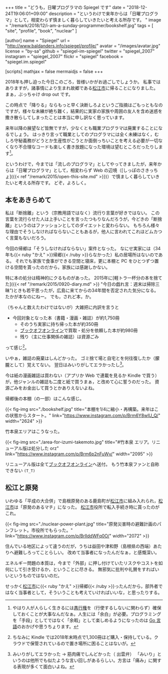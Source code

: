 +++
title = "どうも，日曜プログラマの Spiegel です"
date = "2018-12-24T19:06:01+09:00"
description = "というわけで来年からは「日曜プログラマ」として，相変わらず慎ましく暮らしていきたいと考える所存です。 "
image = "/remark/2018/12/i-am-a-sunday-programmer/bookshelf.jpg"
tags = [ "site", "profile", "book", "nuclear" ]

[author]
  name      = "Spiegel"
  url       = "http://www.baldanders.info/spiegel/profile/"
  avatar    = "/images/avatar.jpg"
  license   = "by-sa"
  github    = "spiegel-im-spiegel"
  twitter   = "spiegel_2007"
  instagram = "spiegel_2007"
  flickr    = "spiegel"
  facebook  = "spiegel.im.spiegel"

[scripts]
  mathjax = false
  mermaidjs = false
+++

2018年も押し迫った今日このごろ，皆様いかがお過ごしでしょうか。
私事ではありますが，諸事情により生まれ故郷である[松江市]に帰ることになりました。
まぁ，ぶっちゃけ drop out です。

この時点で「降りる」ならもっと早く決断しろよというご指摘はごもっともなのですが，様々な未練が絶ち難く，結果的に実家の家族や周囲の友人を含め迷惑を撒き散らしてしまったことは本当に申し訳なく思っています。

来年以降の展望など皆無ですが，少なくとも職業プログラマは廃業することになるでしょう。
はっきり言って職業としてのプログラマには全く未練はなく，むしろ守秘義務がどうとか生産性がこうとか面倒っちいことを考える必要が一切なくなり不合理なコードも楽しく書き放題になった環境は望むところだったりします[^diy1]。

[^diy1]: やはり人が人らしく生きるには[愚行権](http://www.mhatta.org/wp/2018/12/05/thoughts-on-child-porn-regulation/ "児童ポルノの表現規制に関する考え方のスケッチ – mhatta's mumbo jumbo")を（行使するしないに関わらず）確保しておくことが大事なんだなぁ。人生には「余白」が必要。プログラミングを「手段」としてではなく「余暇」として楽しめるようになったのは [Go 言語]のおかげや思うちょります。

というわけで，今までは「流しのプログラマ」としてやってきましたが，来年からは「日曜プログラマ」として，相変わらず Web の辺境（[しっぽのさきっちょ]({{< ref "/remark/2015/open-this-site.md" >}})）で慎ましく暮らしていきたいと考える所存です。
どぞ，よろしく。

## 本をあきらめて

私は「断捨離」という（宗教用語ではなく）流行り言葉が好きではない。
この言葉を流行らせた人は上手いことを言ったつもりなんだろうが，今どきの「断捨離」というのはファッションとしてのダイエットと変わらない。
もちろん様々な理由でそうしなければならないこともあるが，他人に言われてこれほどムカつく言葉もないだろう。

今回の帰郷は「そうしなければならない」案件となった。
なにせ実家には（34年も{{< ruby "かえ" >}}帰郷{{< /ruby >}}らなかった）私の居場所はないのである。
それでも家族で食事ができる空間と寝床，更に本棚と PC をひとつずつ置ける空間を貰ったのだから，家族には感謝しかない。

特に本の処分は精神的にクるものがあった。
2015年に[軽トラ一杯分の本を捨てた]({{< ref "/remark/2015/0920-diary.md" >}} "今日の戯れ言：週末は掃除三昧")ときも若干思ったが，広島に来てからの34年間を否定された気分になる。
たかが本なのにねー。
でも，されど本，か。

（ちゃんと数えたわけではないが）大雑把に内訳を言うと

- 今回対象となった本（書籍・漫画・雑誌）が約1,750冊
    - そのうち実家に持ち帰った本が約350冊
    - [ブックオフオンライン]で買取・処分を依頼した本が約980冊
    - 残り（主に仕事関係の雑誌）は資源ごみ

って感じ[^kdl1]。

[^kdl1]: ちなみに Kindle では2018年末時点で1,300冊ほど購入・保持している。クラウドで保管されているので置き場所に困ることはないが。

いやぁ，雑誌の廃棄はしんどかった。
ゴミ捨て場と自宅とを何往復したか（朦朧として）覚えてない。
翌日はみいりがしてエラかったし[^ib1]。

[^ib1]: みいりがしてエラかった → 筋肉痛でしんどかった（ 出雲弁） 「みいり」というのは他所でも似たような言い回しがあるらしい。方言は「痛み」に関する表現が多くて面白いよね。

今は紙の漫画雑誌は買わない（アプリか Web で連載を見るか Kindle で買う）が，他ジャンルの雑誌も二度と紙で買うまぁ，と改めて心に誓うのだった。
資源ごみをお金出して買うとかありえないよね。

帰郷後の本棚（の一部）はこんな感じ。

{{< fig-img src="./bookshelf.jpg" title="本棚を1/4に縮小・再構築。来年はこの状態からスタート。" link="https://www.instagram.com/p/Brm6Y8wlU_Q/" width="2624" >}}

竹本泉エリアはこうなった。

{{< fig-img src="./area-for-izumi-takemoto.jpg" title="#竹本泉 エリア。リニューアル版は処分した orz" link="https://www.instagram.com/p/Brm6p2nFuWv/" width="2095" >}}

リニューアル版は全て[ブックオフオンライン]へ送付。
もう竹本泉ファンと自称できない `(T_T)`

## 松江と原発

いわゆる「平成の大合併」で島根原発のある鹿島町が[松江市]に組み入れられ，[松江市]は「原発のあるマチ」になった。
[松江市]役所で転入手続き時に貰ったのがこれ。

{{< fig-img src="./nuclear-power-plant.jpg" title="原発災害時の避難計画のパンフレット。市役所でもらった。" link="https://www.instagram.com/p/BrllddWFq0O/" width="2072" >}}

住んでいる地区によって違うのだが，うちは益田や津和野（島根県の西端）あたりへ避難しろってことらしい。
改めて当事者になったんだなぁ，と感慨深い。

エネルギー問題の本質は，今まで「外部」に押し付けていたリスクやコストを如何にして引き受けるか，ということに尽きる。
無邪気に批判や礼賛をすればいいというものではないのだ。

せっかく[松江市]に{{< ruby "かえ" >}}帰郷{{< /ruby >}}ったんだから，部外者ではなく当事者として，そういうことも考えていければいいな，と思ったりする。

[松江市]: http://www.city.matsue.shimane.jp/
[ブックオフオンライン]: https://www.bookoffonline.co.jp/ "ブックオフオンライン 中古/新品の本・漫画（まんが）、コミック・CD・DVD・ゲームをまとめて購入＆まとめて買取"
[Go 言語]: https://golang.org/ "The Go Programming Language"
